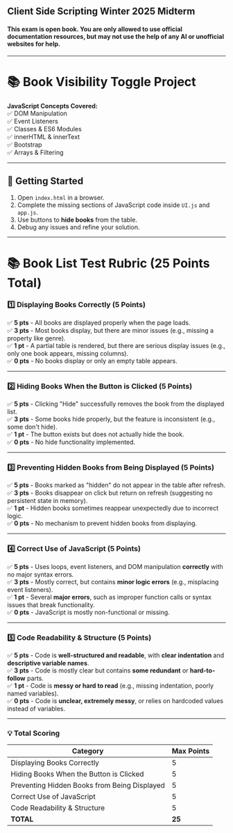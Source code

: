 ## Client Side Scripting Winter 2025 Midterm 

#### **This exam is open book. You are only allowed to use official documentation resources, but may not use the help of any AI or unofficial websites for help.**

---

# **📚 Book Visibility Toggle Project**
**JavaScript Concepts Covered:**  
✅ DOM Manipulation  
✅ Event Listeners  
✅ Classes & ES6 Modules  
✅ innerHTML & innerText  
✅ Bootstrap  
✅ Arrays & Filtering  

---

## **🚀 Getting Started**
1. Open `index.html` in a browser.
2. Complete the missing sections of JavaScript code inside `UI.js` and `app.js`.
3. Use buttons to **hide books** from the table.
4. Debug any issues and refine your solution.

---

# **📚 Book List Test Rubric (25 Points Total)**

### **1️⃣ Displaying Books Correctly (5 Points)**
✅ **5 pts** - All books are displayed properly when the page loads.  
✅ **3 pts** - Most books display, but there are minor issues (e.g., missing a property like genre).  
✅ **1 pt** - A partial table is rendered, but there are serious display issues (e.g., only one book appears, missing columns).  
✅ **0 pts** - No books display or only an empty table appears.  

---

### **2️⃣ Hiding Books When the Button is Clicked (5 Points)**
✅ **5 pts** - Clicking "Hide" successfully removes the book from the displayed list.  
✅ **3 pts** - Some books hide properly, but the feature is inconsistent (e.g., some don't hide).  
✅ **1 pt** - The button exists but does not actually hide the book.  
✅ **0 pts** - No hide functionality implemented.  

---

### **3️⃣ Preventing Hidden Books from Being Displayed (5 Points)**
✅ **5 pts** - Books marked as "hidden" do not appear in the table after refresh.  
✅ **3 pts** - Books disappear on click but return on refresh (suggesting no persistent state in memory).  
✅ **1 pt** - Hidden books sometimes reappear unexpectedly due to incorrect logic.  
✅ **0 pts** - No mechanism to prevent hidden books from displaying.  

---

### **4️⃣ Correct Use of JavaScript (5 Points)**
✅ **5 pts** - Uses loops, event listeners, and DOM manipulation **correctly** with no major syntax errors.  
✅ **3 pts** - Mostly correct, but contains **minor logic errors** (e.g., misplacing event listeners).  
✅ **1 pt** - Several **major errors**, such as improper function calls or syntax issues that break functionality.  
✅ **0 pts** - JavaScript is mostly non-functional or missing.  

---

### **5️⃣ Code Readability & Structure (5 Points)**
✅ **5 pts** - Code is **well-structured and readable**, with **clear indentation** and **descriptive variable names**.  
✅ **3 pts** - Code is mostly clear but contains **some redundant** or **hard-to-follow** parts.  
✅ **1 pt** - Code is **messy or hard to read** (e.g., missing indentation, poorly named variables).  
✅ **0 pts** - Code is **unclear, extremely messy**, or relies on hardcoded values instead of variables.  

---

### **💡 Total Scoring**
| **Category**                        | **Max Points** |
|--------------------------------------|--------------|
| Displaying Books Correctly           | 5            |
| Hiding Books When the Button is Clicked | 5        |
| Preventing Hidden Books from Being Displayed | 5  |
| Correct Use of JavaScript            | 5            |
| Code Readability & Structure         | 5            |
| **TOTAL**                            | **25**       |

